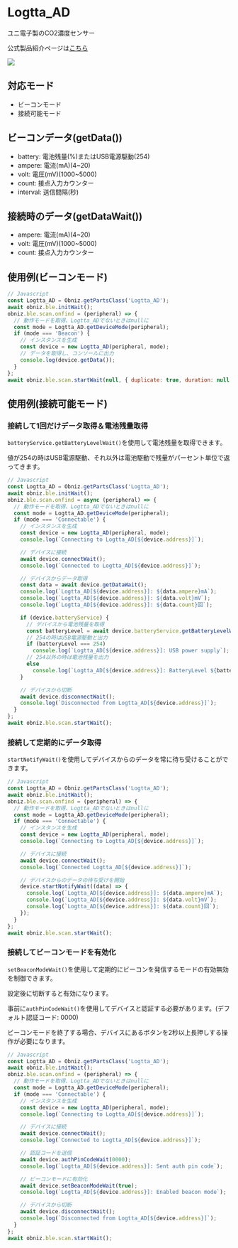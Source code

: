 # Logtta_AD

ユニ電子製のCO2濃度センサー

公式製品紹介ページは[こちら](http://www.uni-elec.co.jp/logtta_page.html)

![](image.jpg)

## 対応モード

- ビーコンモード
- 接続可能モード

## ビーコンデータ(getData())

- battery: 電池残量(%)またはUSB電源駆動(254)
- ampere: 電流(mA)(4\~20)
- volt: 電圧(mV)(1000\~5000)
- count: 接点入力カウンター
- interval: 送信間隔(秒)

## 接続時のデータ(getDataWait())

- ampere: 電流(mA)(4\~20)
- volt: 電圧(mV)(1000\~5000)
- count: 接点入力カウンター

## 使用例(ビーコンモード)

```javascript
// Javascript
const Logtta_AD = Obniz.getPartsClass('Logtta_AD');
await obniz.ble.initWait();
obniz.ble.scan.onfind = (peripheral) => {
  // 動作モードを取得、Logtta_ADでないときはnullに
  const mode = Logtta_AD.getDeviceMode(peripheral);
  if (mode === 'Beacon') {
    // インスタンスを生成
    const device = new Logtta_AD(peripheral, mode);
    // データを取得し、コンソールに出力
    console.log(device.getData());
  }
};
await obniz.ble.scan.startWait(null, { duplicate: true, duration: null });
```

## 使用例(接続可能モード)

### 接続して1回だけデータ取得＆電池残量取得

`batteryService.getBatteryLevelWait()`を使用して電池残量を取得できます。

値が254の時はUSB電源駆動、それ以外は電池駆動で残量がパーセント単位で返ってきます。

```javascript
// Javascript
const Logtta_AD = Obniz.getPartsClass('Logtta_AD');
await obniz.ble.initWait();
obniz.ble.scan.onfind = async (peripheral) => {
  // 動作モードを取得、Logtta_ADでないときはnullに
  const mode = Logtta_AD.getDeviceMode(peripheral);
  if (mode === 'Connectable') {
    // インスタンスを生成
    const device = new Logtta_AD(peripheral, mode);
    console.log(`Connecting to Logtta_AD[${device.address}]`);

    // デバイスに接続
    await device.connectWait();
    console.log(`Connected to Logtta_AD[${device.address}]`);

    // デバイスからデータ取得
    const data = await device.getDataWait();
    console.log(`Logtta_AD[${device.address}]: ${data.ampere}mA`);
    console.log(`Logtta_AD[${device.address}]: ${data.volt}mV`);
    console.log(`Logtta_AD[${device.address}]: ${data.count}回`);

    if (device.batteryService) {
      // デバイスから電池残量を取得
      const batteryLevel = await device.batteryService.getBatteryLevelWait();
      // 254の時はUSB電源駆動と出力
      if (batteryLevel === 254)
        console.log(`Logtta_AD[${device.address}]: USB power supply`);
      // 254以外の時は電池残量を出力
      else
        console.log(`Logtta_AD[${device.address}]: BatteryLevel ${batteryLevel}%`);
    }

    // デバイスから切断
    await device.disconnectWait();
    console.log(`Disconnected from Logtta_AD[${device.address}]`);
  }
};
await obniz.ble.scan.startWait();
```

### 接続して定期的にデータ取得

`startNotifyWait()`を使用してデバイスからのデータを常に待ち受けることができます。

```javascript
// Javascript
const Logtta_AD = Obniz.getPartsClass('Logtta_AD');
await obniz.ble.initWait();
obniz.ble.scan.onfind = (peripheral) => {
  // 動作モードを取得、Logtta_ADでないときはnullに
  const mode = Logtta_AD.getDeviceMode(peripheral);
  if (mode === 'Connectable') {
    // インスタンスを生成
    const device = new Logtta_AD(peripheral, mode);
    console.log(`Connecting to Logtta_AD[${device.address}]`);

    // デバイスに接続
    await device.connectWait();
    console.log(`Connected Logtta_AD[${device.address}]`);

    // デバイスからのデータの待ち受けを開始
    device.startNotifyWait((data) => {
      console.log(`Logtta_AD[${device.address}]: ${data.ampere}mA`);
      console.log(`Logtta_AD[${device.address}]: ${data.volt}mV`);
      console.log(`Logtta_AD[${device.address}]: ${data.count}回`);
    });
  }
};
await obniz.ble.scan.startWait();
```

### 接続してビーコンモードを有効化

`setBeaconModeWait()`を使用して定期的にビーコンを発信するモードの有効無効を制御できます。

設定後に切断すると有効になります。

事前に`authPinCodeWait()`を使用してデバイスと認証する必要があります。(デフォルト認証コード: 0000)

ビーコンモードを終了する場合、デバイスにあるボタンを2秒以上長押しする操作が必要になります。

```javascript
// Javascript
const Logtta_AD = Obniz.getPartsClass('Logtta_AD');
await obniz.ble.initWait();
obniz.ble.scan.onfind = (peripheral) => {
  // 動作モードを取得、Logtta_ADでないときはnullに
  const mode = Logtta_AD.getDeviceMode(peripheral);
  if (mode === 'Connectable') {
    // インスタンスを生成
    const device = new Logtta_AD(peripheral, mode);
    console.log(`Connecting to Logtta_AD[${device.address}]`);

    // デバイスに接続
    await device.connectWait();
    console.log(`Connected to Logtta_AD[${device.address}]`);

    // 認証コードを送信
    await device.authPinCodeWait(0000);
    console.log(`Logtta_AD[${device.address}]: Sent auth pin code`);

    // ビーコンモードに有効化
    await device.setBeaconModeWait(true);
    console.log(`Logtta_AD[${device.address}]: Enabled beacon mode`);

    // デバイスから切断
    await device.disconnectWait();
    console.log(`Disconnected from Logtta_AD[${device.address}]`);
  }
};
await obniz.ble.scan.startWait();
```
